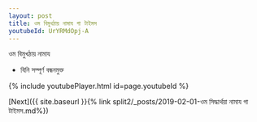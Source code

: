 ```yaml
---
layout: post
title: ওম বিমুখঠায় নামায গা টাইমস
youtubeId: UrYRMdOpj-A
---
```

 
 
 ওম বিমুখঠায় নামায  
 
 -  যিনি সম্পূর্ণ বন্ধনমুক্ত 
 
  
 
  
 
 
 
 
 
 


{% include youtubePlayer.html id=page.youtubeId %}
 
[Next]({{ site.baseurl }}{% link  split2/_posts/2019-02-01-ওম সিদ্ধার্থয়া নামায গা টাইমস.md%})
 
